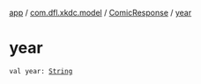 [app](../../index.md) / [com.dfl.xkdc.model](../index.md) / [ComicResponse](index.md) / [year](./year.md)

# year

`val year: `[`String`](https://kotlinlang.org/api/latest/jvm/stdlib/kotlin/-string/index.html)
